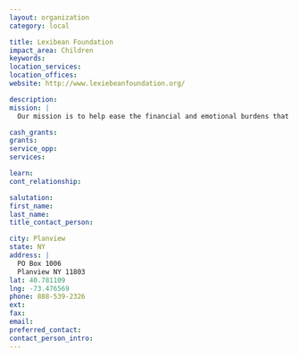 ```yaml
---
layout: organization
category: local

title: Lexibean Foundation
impact_area: Children
keywords: 
location_services: 
location_offices: 
website: http://www.lexiebeanfoundation.org/

description: 
mission: |
  Our mission is to help ease the financial and emotional burdens that childhood cancer places upon a family, while providing comfort to children as they cope with the extended hospital stays, often associated with their illness. The Lexiebean Foundation will supply care packages to patients, parents and their siblings; while providing financial aid to families on a case-by-case basis.

cash_grants: 
grants: 
service_opp: 
services: 

learn: 
cont_relationship: 

salutation: 
first_name: 
last_name: 
title_contact_person: 

city: Planview
state: NY
address: |
  PO Box 1006  
  Planview NY 11803
lat: 40.781109
lng: -73.476569
phone: 888-539-2326
ext: 
fax: 
email: 
preferred_contact: 
contact_person_intro: 
---
```

